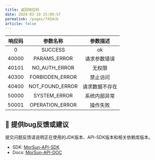 ```yaml
---
title: 返回响应码
date: 2024-03-10 15:09:57
permalink: /pages/745dcb
article: false
---
```


|  响应码  |      参数名称       |  参数描述   |
|:-----:|:---------------:|:-------:|
|   0   |     SUCCESS     |   ok    |
| 40000 |  PARAMS_ERROR   | 请求参数错误  |
| 40101 |  NO_AUTH_ERROR  |   无权限   |
| 40300 | FORBIDDEN_ERROR |  禁止访问   |
| 40400 | NOT_FOUND_ERROR | 请求数据不存在 |
| 50000 |  SYSTEM_ERROR   | 系统内部异常  |
| 50001 | OPERATION_ERROR |  操作失败   |


## 🐞 提供bug反馈或建议

提交问题反馈请说明正在使用的JDK版本、API-SDK版本和相关依赖库版本。

* SDK: [MorSun-API-SDK](https://github.com/LightSunMor/morsunapi-client-sdk/issues)
* Docs: [MorSun-API-DOC](上传github地址)

